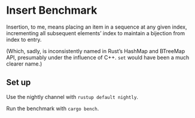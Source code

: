 # Insert Benchmark

Insertion, to me, means placing an item in a sequence at any given index,
incrementing all subsequent elements’ index to maintain a bijection from index
to entry.

(Which, sadly, is inconsistently named in Rust’s HashMap and BTreeMap API,
presumably under the influence of C++. `set` would have been a much clearer
name.)

## Set up

Use the nightly channel with `rustup default nightly`.

Run the benchmark with `cargo bench`.
